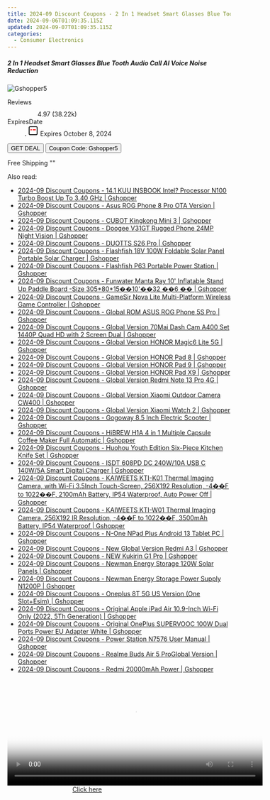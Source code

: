 ```yaml
---
title: 2024-09 Discount Coupons - 2 In 1 Headset Smart Glasses Blue Tooth Audio Call AI Voice Noise Reduction | Gshopper
date: 2024-09-06T01:09:35.115Z
updated: 2024-09-07T01:09:35.115Z
categories:
  - Consumer Electronics
---
```



<div class="max-w-4xl mx-auto grid grid-cols-1 lg:max-w-5xl lg:gap-x-20 lg:grid-cols-2">
  <div class="relative p-3 col-start-1 row-start-1 flex flex-col-reverse rounded-lg bg-gradient-to-t from-black/75 via-black/0 sm:bg-none sm:row-start-2 sm:p-0 lg:row-start-1">
    <h5 class="mt-1 text-lg font-semibold text-white sm:text-slate-900 md:text-2xl dark:sm:text-white">2 In 1 Headset Smart Glasses Blue Tooth Audio Call AI Voice Noise Reduction</h5>
  </div>
  
  <div class="col-start-1 col-end-3 row-start-1 grid gap-4 sm:mb-6 sm:grid-cols-4 lg:col-start-2 lg:row-span-6 lg:row-end-6 lg:mb-0 lg:gap-6">
      <img src="&quot;&quot;" onClick="javascript:window.open(decodeURIComponent('%22https%3A%2F%2Fwww.shareasale.com%2Fu.cfm%3Fd%3D1118201%26m%3D97331%26u%3D4338022%22'), '_blank');void(0);" alt="Gshopper5" class="h-60 w-full rounded-lg object-cover sm:col-span-2 sm:h-52 lg:col-span-full" loading="lazy" />
    
  </div>
  <dl class="row-start-2 mt-4 flex items-center text-xs font-medium sm:row-start-3 sm:mt-1 md:mt-2.5 lg:row-start-2">
    <dt class="sr-only">Reviews</dt>
    <dd class="flex items-center text-indigo-600 dark:text-indigo-400">
      <svg width="24" height="24" fill="none" aria-hidden="true" class="mr-1 stroke-current dark:stroke-indigo-500">
        <path d="m12 5 2 5h5l-4 4 2.103 5L12 16l-5.103 3L9 14l-4-4h5l2-5Z" stroke-width="2" stroke-linecap="round" stroke-linejoin="round" />
      </svg>
      <span>4.97 <span class="font-normal text-slate-400">(38.22k)</span></span>
    </dd>
    <dt class="sr-only">ExpiresDate</dt>
    <dd class="flex items-center">
      <svg width="2" height="2" aria-hidden="true" fill="currentColor" class="mx-3 text-slate-300">
        <circle cx="1" cy="1" r="1" />
      </svg>
      <svg width="24" height="24" viewBox="0 0 24 24" fill="none" stroke="currentColor" stroke-width="2">
        <rect x="3" y="3" width="18" height="18" rx="2" fill="#fff" />
        <path d="M6 10L18 10" stroke="red" stroke-width="2" fill="none" />
        <path d="M10 6L10 18" stroke="#fff" stroke-width="2" fill="none" />
      </svg>
      Expires October 8, 2024    </dd>
  </dl>
  <div class="col-start-1 row-start-3 mt-4 self-center sm:col-start-2 sm:row-span-2 sm:row-start-2 sm:mt-0 lg:col-start-1 lg:row-start-3 lg:row-end-4 lg:mt-6">
    <button type="button" onClick="javascript:window.open(decodeURIComponent('%22https%3A%2F%2Fwww.shareasale.com%2Fu.cfm%3Fd%3D1118201%26m%3D97331%26u%3D4338022%22'), '_blank');void(0);" class="rounded-lg bg-red-600 px-3 py-2 text-sm font-medium leading-6 text-white">GET DEAL</button>
    <button type="button" onClick="javascript:window.open(decodeURIComponent('%22https%3A%2F%2Fwww.shareasale.com%2Fu.cfm%3Fd%3D1118201%26m%3D97331%26u%3D4338022%22'), '_blank');void(0);" class="border-dashed border-2 border-indigo-600 bg-green-100 text-sm leading-6 font-medium py-2 px-3 rounded-lg">Coupon Code: Gshopper5</button>
  </div>
  <p class="col-start-1 mt-4 text-sm leading-6 sm:col-span-2 lg:col-span-1 lg:row-start-4 lg:mt-6 dark:text-slate-400">
    Free Shipping 
""  </p>
</div>
<span class="atpl-alsoreadstyle">Also read:</span>
<div><ul>
<li><a href="https://coupons.techidaily.com/coupon-1118278-share-97331-sale/"><u>2024-09 Discount Coupons - 14.1 KUU INSBOOK Intel? Processor N100 Turbo Boost Up To 3.40 GHz | Gshopper</u></a></li>
<li><a href="https://coupons.techidaily.com/coupon-1118274-share-97331-sale/"><u>2024-09 Discount Coupons - Asus ROG Phone 8 Pro OTA Version | Gshopper</u></a></li>
<li><a href="https://coupons.techidaily.com/coupon-1118256-share-97331-sale/"><u>2024-09 Discount Coupons - CUBOT Kingkong Mini 3 | Gshopper</u></a></li>
<li><a href="https://coupons.techidaily.com/coupon-1118257-share-97331-sale/"><u>2024-09 Discount Coupons - Doogee V31GT Rugged Phone 24MP Night Vision | Gshopper</u></a></li>
<li><a href="https://coupons.techidaily.com/coupon-1118270-share-97331-sale/"><u>2024-09 Discount Coupons - DUOTTS S26 Pro | Gshopper</u></a></li>
<li><a href="https://coupons.techidaily.com/coupon-1118276-share-97331-sale/"><u>2024-09 Discount Coupons - Flashfish 18V 100W Foldable Solar Panel Portable Solar Charger | Gshopper</u></a></li>
<li><a href="https://coupons.techidaily.com/coupon-1118275-share-97331-sale/"><u>2024-09 Discount Coupons - Flashfish P63 Portable Power Station | Gshopper</u></a></li>
<li><a href="https://coupons.techidaily.com/coupon-1118262-share-97331-sale/"><u>2024-09 Discount Coupons - Funwater Manta Ray 10' Inflatable Stand Up Paddle Board -Size 305*80*15��10'��32 ��6 �� | Gshopper</u></a></li>
<li><a href="https://coupons.techidaily.com/coupon-1118258-share-97331-sale/"><u>2024-09 Discount Coupons - GameSir Nova Lite Multi-Platform Wireless Game Controller | Gshopper</u></a></li>
<li><a href="https://coupons.techidaily.com/coupon-1118273-share-97331-sale/"><u>2024-09 Discount Coupons - Global ROM ASUS ROG Phone 5S Pro | Gshopper</u></a></li>
<li><a href="https://coupons.techidaily.com/coupon-1118260-share-97331-sale/"><u>2024-09 Discount Coupons - Global Version 70Mai Dash Cam A400 Set 1440P Quad HD with 2 Screen Dual | Gshopper</u></a></li>
<li><a href="https://coupons.techidaily.com/coupon-1118252-share-97331-sale/"><u>2024-09 Discount Coupons - Global Version HONOR Magic6 Lite 5G | Gshopper</u></a></li>
<li><a href="https://coupons.techidaily.com/coupon-1118249-share-97331-sale/"><u>2024-09 Discount Coupons - Global Version HONOR Pad 8 | Gshopper</u></a></li>
<li><a href="https://coupons.techidaily.com/coupon-1118250-share-97331-sale/"><u>2024-09 Discount Coupons - Global Version HONOR Pad 9 | Gshopper</u></a></li>
<li><a href="https://coupons.techidaily.com/coupon-1118251-share-97331-sale/"><u>2024-09 Discount Coupons - Global Version HONOR Pad X9 | Gshopper</u></a></li>
<li><a href="https://coupons.techidaily.com/coupon-1118271-share-97331-sale/"><u>2024-09 Discount Coupons - Global Version Redmi Note 13 Pro 4G | Gshopper</u></a></li>
<li><a href="https://coupons.techidaily.com/coupon-1118266-share-97331-sale/"><u>2024-09 Discount Coupons - Global Version Xiaomi Outdoor Camera CW400 | Gshopper</u></a></li>
<li><a href="https://coupons.techidaily.com/coupon-1118265-share-97331-sale/"><u>2024-09 Discount Coupons - Global Version Xiaomi Watch 2 | Gshopper</u></a></li>
<li><a href="https://coupons.techidaily.com/coupon-1118263-share-97331-sale/"><u>2024-09 Discount Coupons - Gogoway 8.5 Inch Electric Scooter | Gshopper</u></a></li>
<li><a href="https://coupons.techidaily.com/coupon-1118261-share-97331-sale/"><u>2024-09 Discount Coupons - HiBREW H1A 4 in 1 Multiple Capsule Coffee Maker Full Automatic | Gshopper</u></a></li>
<li><a href="https://coupons.techidaily.com/coupon-1118259-share-97331-sale/"><u>2024-09 Discount Coupons - Huohou Youth Edition Six-Piece Kitchen Knife Set | Gshopper</u></a></li>
<li><a href="https://coupons.techidaily.com/coupon-1118269-share-97331-sale/"><u>2024-09 Discount Coupons - ISDT 608PD DC 240W/10A USB C 140W/5A Smart Digital Charger | Gshopper</u></a></li>
<li><a href="https://coupons.techidaily.com/coupon-1118254-share-97331-sale/"><u>2024-09 Discount Coupons - KAIWEETS KTI-K01 Thermal Imaging Camera, with Wi-Fi 3.5Inch Touch-Screen, 256X192 Resolution, -4��F to 1022��F, 2100mAh Battery, IP54 Waterproof, Auto Power Off | Gshopper</u></a></li>
<li><a href="https://coupons.techidaily.com/coupon-1118253-share-97331-sale/"><u>2024-09 Discount Coupons - KAIWEETS KTI-W01 Thermal Imaging Camera, 256X192 IR Resolution, -4��F to 1022��F, 3500mAh Battery, IP54 Waterproof | Gshopper</u></a></li>
<li><a href="https://coupons.techidaily.com/coupon-1118279-share-97331-sale/"><u>2024-09 Discount Coupons - N-One NPad Plus Android 13 Tablet PC | Gshopper</u></a></li>
<li><a href="https://coupons.techidaily.com/coupon-1118264-share-97331-sale/"><u>2024-09 Discount Coupons - New Global Version Redmi A3 | Gshopper</u></a></li>
<li><a href="https://coupons.techidaily.com/coupon-1118267-share-97331-sale/"><u>2024-09 Discount Coupons - NEW Kukirin G1 Pro | Gshopper</u></a></li>
<li><a href="https://coupons.techidaily.com/coupon-1118322-share-97331-sale/"><u>2024-09 Discount Coupons - Newman Energy Storage 120W Solar Panels | Gshopper</u></a></li>
<li><a href="https://coupons.techidaily.com/coupon-1118321-share-97331-sale/"><u>2024-09 Discount Coupons - Newman Energy Storage Power Supply N1200P | Gshopper</u></a></li>
<li><a href="https://coupons.techidaily.com/coupon-1118272-share-97331-sale/"><u>2024-09 Discount Coupons - Oneplus 8T 5G US Version (One Slot+Esim) | Gshopper</u></a></li>
<li><a href="https://coupons.techidaily.com/coupon-1118248-share-97331-sale/"><u>2024-09 Discount Coupons - Original Apple iPad Air 10.9-Inch Wi-Fi Only (2022, 5Th Generation) | Gshopper</u></a></li>
<li><a href="https://coupons.techidaily.com/coupon-1118255-share-97331-sale/"><u>2024-09 Discount Coupons - Original OnePlus SUPERVOOC 100W Dual Ports Power EU Adapter White | Gshopper</u></a></li>
<li><a href="https://coupons.techidaily.com/coupon-1118320-share-97331-sale/"><u>2024-09 Discount Coupons - Power Station N7576 User Manual | Gshopper</u></a></li>
<li><a href="https://coupons.techidaily.com/coupon-1118277-share-97331-sale/"><u>2024-09 Discount Coupons - Realme Buds Air 5 ProGlobal Version | Gshopper</u></a></li>
<li><a href="https://coupons.techidaily.com/coupon-1118268-share-97331-sale/"><u>2024-09 Discount Coupons - Redmi 20000mAh Power | Gshopper</u></a></li>
</ul></div>

<ins class="adsbygoogle"
      style="display:block"
      data-ad-client="ca-pub-7571918770474297"
      data-ad-slot="8358498916"
      data-ad-format="auto"
      data-full-width-responsive="true"></ins>
<!-- affiliate ads begin -->
<span id="1983588">
					<video width="576" height="240" style="cursor:pointer"
           poster="//a.impactradius-go.com/display-clicktoplayimage/1983588.png"
           onclick="if(!this.playClicked){this.play();this.setAttribute('controls',true);this.playClicked=true;}">
	   <source src="//a.impactradius-go.com/display-ad/22993-1983588">
	   <img src="//a.impactradius-go.com/display-clicktoplayimage/1983588.png" style="border: none; height: 100%; width: 100%; object-fit: contain">
	</video>
	<div style="width:360px;text-align:center"><a href="javascript:window.open(decodeURIComponent('https%3A%2F%2Fhomestyler.sjv.io%2Fc%2F5597632%2F1983588%2F22993'), '_blank');void(0);">Click here</a></div>
</span>
<img height="0" width="0" src="https://imp.pxf.io/i/5597632/1983588/22993" style="position:absolute;visibility:hidden;" border="0" />
<!-- affiliate ads end -->